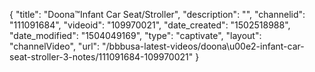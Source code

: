 {
    "title": "Doona&trade;Infant Car Seat\/Stroller",
    "description": "",
    "channelid": "111091684",
    "videoid": "109970021",
    "date_created": "1502518988",
    "date_modified": "1504049169",
    "type": "captivate",
    "layout": "channelVideo",
    "url": "\/bbbusa-latest-videos\/doona\u00e2-infant-car-seat-stroller-3-notes\/111091684-109970021"
}